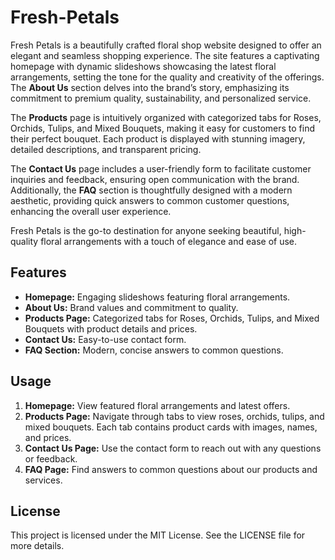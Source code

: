 # Fresh-Petals

Fresh Petals is a beautifully crafted floral shop website designed to offer an elegant and seamless shopping experience. The site features a captivating homepage with dynamic slideshows showcasing the latest floral arrangements, setting the tone for the quality and creativity of the offerings. The **About Us** section delves into the brand’s story, emphasizing its commitment to premium quality, sustainability, and personalized service.

The **Products** page is intuitively organized with categorized tabs for Roses, Orchids, Tulips, and Mixed Bouquets, making it easy for customers to find their perfect bouquet. Each product is displayed with stunning imagery, detailed descriptions, and transparent pricing.

The **Contact Us** page includes a user-friendly form to facilitate customer inquiries and feedback, ensuring open communication with the brand. Additionally, the **FAQ** section is thoughtfully designed with a modern aesthetic, providing quick answers to common customer questions, enhancing the overall user experience.

Fresh Petals is the go-to destination for anyone seeking beautiful, high-quality floral arrangements with a touch of elegance and ease of use.

## Features
- **Homepage:** Engaging slideshows featuring floral arrangements.
- **About Us:** Brand values and commitment to quality.
- **Products Page:** Categorized tabs for Roses, Orchids, Tulips, and Mixed Bouquets with product details and prices.
- **Contact Us:** Easy-to-use contact form.
- **FAQ Section:** Modern, concise answers to common questions.

## Usage
1. **Homepage:** View featured floral arrangements and latest offers.
2. **Products Page:** Navigate through tabs to view roses, orchids, tulips, and mixed bouquets. Each tab contains product cards with images, names, and prices.
3. **Contact Us Page:** Use the contact form to reach out with any questions or feedback.
4. **FAQ Page:** Find answers to common questions about our products and services.

## License
This project is licensed under the MIT License. See the LICENSE file for more details.

